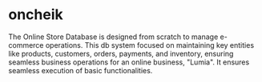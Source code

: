 # oncheik
The Online Store Database is designed from scratch to manage e-commerce operations. This db system focused on maintaining key entities like products, customers, orders, payments, and inventory, ensuring seamless business operations for an online business, "Lumia". It ensures seamless execution of basic functionalities.
